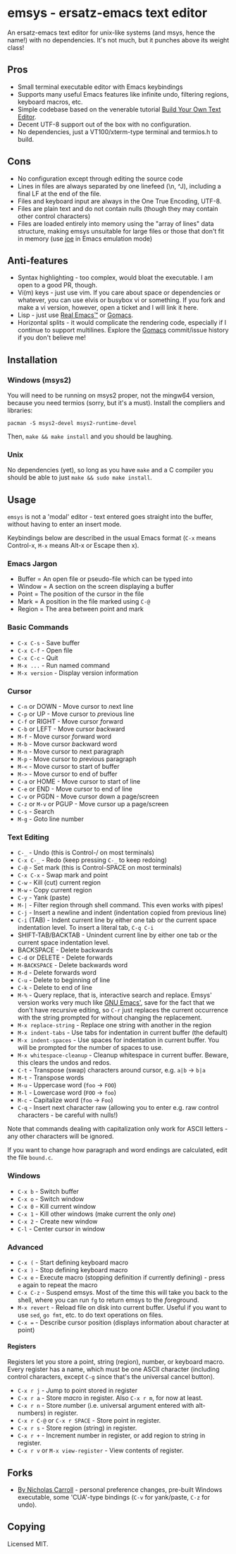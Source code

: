 # emsys - ersatz-emacs text editor

An ersatz-emacs text editor for unix-like systems (and msys, hence the name!)
with no dependencies. It's not much, but it punches above its weight class!

## Pros

* Small terminal executable editor with Emacs keybindings
* Supports many useful Emacs features like infinite undo, filtering regions,
  keyboard macros, etc.
* Simple codebase based on the venerable tutorial [Build Your Own Text
  Editor][tutorial].
* Decent UTF-8 support out of the box with no configuration.
* No dependencies, just a VT100/xterm-type terminal and termios.h to build.

## Cons

* No configuration except through editing the source code
* Lines in files are always separated by one linefeed (\n, ^J), including a
  final LF at the end of the file.
* Files and keyboard input are always in the One True Encoding, UTF-8.
* Files are plain text and do not contain nulls (though they may contain other
  control characters)
* Files are loaded entirely into memory using the "array of lines" data
  structure, making emsys unsuitable for large files or those that don't fit in
  memory (use [joe](https://joe-editor.sourceforge.io/) in Emacs emulation mode)

## Anti-features

- Syntax highlighting - too complex, would bloat the executable. I am open to a
  good PR, though.
- Vi(m) keys - just use vim. If you care about space or dependencies or
  whatever, you can use elvis or busybox vi or something. If you fork and make a
  vi version, however, open a ticket and I will link it here.
- Lisp - just use [Real Emacs™](https://www.gnu.org/software/emacs/) or
  [Gomacs][gomacs].
- Horizontal splits - it would complicate the rendering code, especially if I
  continue to support multilines. Explore the [Gomacs][gomacs] commit/issue
  history if you don't believe me!

## Installation

### Windows (msys2)

You will need to be running on msys2 proper, not the mingw64 version, because
you need termios (sorry, but it's a must). Install the compliers and libraries:

    pacman -S msys2-devel msys2-runtime-devel
    
Then, `make && make install` and you should be laughing.

### Unix

No dependencies (yet), so long as you have `make` and a C compiler you should
be able to just `make && sudo make install`.

[gomacs]: https://github.com/japanoise/gomacs
[tutorial]: https://viewsourcecode.org/snaptoken/kilo/index.html

## Usage

`emsys` is not a 'modal' editor - text entered goes straight into the buffer,
without having to enter an insert mode.

Keybindings below are described in the usual Emacs format (`C-x` means
Control-x, `M-x` means Alt-x or Escape then x).

### Emacs Jargon

* Buffer = An open file or pseudo-file which can be typed into
* Window = A section on the screen displaying a buffer
* Point = The position of the cursor in the file
* Mark = A position in the file marked using `C-@`
* Region = The area between point and mark

### Basic Commands

* `C-x C-s` - Save buffer
* `C-x C-f` - Open file
* `C-x C-c` - Quit
* `M-x ...` - Run named command
* `M-x version` - Display version information

### Cursor

* `C-n` or DOWN - Move cursor to *n*ext line
* `C-p` or UP - Move cursor to *p*revious line
* `C-f` or RIGHT - Move cursor *f*orward
* `C-b` or LEFT - Move cursor *b*ackward
* `M-f` - Move cursor *f*orward word
* `M-b` - Move cursor *b*ackward word
* `M-n` - Move cursor to *n*ext paragraph
* `M-p` - Move cursor to *p*revious paragraph
* `M-<` - Move cursor to start of buffer
* `M->` - Move cursor to end of buffer
* `C-a` or HOME - Move cursor to start of line
* `C-e` or END - Move cursor to end of line
* `C-v` or PGDN - Move cursor down a page/screen
* `C-z` or `M-v` or PGUP - Move cursor up a page/screen
* `C-s` - *S*earch
* `M-g` - *G*oto line number

### Text Editing

* `C-_` - Undo (this is Control-/ on most terminals)
*  `C-x C-_` - Redo (keep pressing `C-_` to keep redoing)
* `C-@` - Set mark (this is Control-SPACE on most terminals)
* `C-x C-x` - Swap mark and point
* `C-w` - Kill (cut) current region
* `M-w` - Copy current region
* `C-y` - Yank (paste)
* `M-|` - Filter region through shell command. This even works with pipes!
* `C-j` - Insert a newline and indent (indentation copied from previous line)
* `C-i` (TAB) - Indent current line by either one tab or the current space
  indentation level. To insert a literal tab, `C-q C-i`
* SHIFT-TAB/BACKTAB - Unindent current line by either one tab or the current
  space indentation level.
* BACKSPACE - Delete backwards
* `C-d` or DELETE - Delete forwards
* `M-BACKSPACE` - Delete backwards word
* `M-d` - Delete forwards word
* `C-u` - Delete to beginning of line
* `C-k` - Delete to end of line
* `M-%` - Query replace, that is, interactive search and replace. Emsys' version
  works very much like [GNU Emacs'][queryreplace], save for the fact that we
  don't have recursive editing, so `C-r` just replaces the current occurrence
  with the string prompted for without changing the replacement.
* `M-x replace-string` - Replace one string with another in the region
* `M-x indent-tabs` - Use tabs for indentation in current buffer (the default)
* `M-x indent-spaces` - Use spaces for indentation in current buffer. You will
  be prompted for the number of spaces to use.
* `M-x whitespace-cleanup` - Cleanup whitespace in current buffer. Beware, this
  clears the undos and redos.
* `C-t` - Transpose (swap) characters around cursor, e.g. `a|b` -> `b|a`
* `M-t` - Transpose words
* `M-u` - Uppercase word (`foo` -> `FOO`)
* `M-l` - Lowercase word (`FOO` -> `foo`)
* `M-c` - Capitalize word (`foo` -> `Foo`)
* `C-q` - Insert next character raw (allowing you to enter e.g. raw control
  characters - be careful with nulls!)

Note that commands dealing with capitalization only work for ASCII letters - any
other characters will be ignored.

If you want to change how paragraph and word endings are calculated, edit the
file `bound.c`.

[queryreplace]: https://www.gnu.org/software/emacs/manual/html_node/emacs/Query-Replace.html

### Windows

* `C-x b` - Switch buffer
* `C-x o` - Switch window
* `C-x 0` - Kill current window
* `C-x 1` - Kill other windows (make current the only *one*)
* `C-x 2` - Create new window
* `C-l` - Center cursor in window

### Advanced

* `C-x (` - Start defining keyboard macro
* `C-x )` - Stop defining keyboard macro
* `C-x e` - Execute macro (stopping definition if currently defining) - press
  `e` again to repeat the macro
* `C-x C-z` - Suspend emsys. Most of the time this will take you back to the
  shell, where you can run `fg` to return emsys to the *f*ore*g*round.
* `M-x revert` - Reload file on disk into current buffer. Useful if you want to
  use `sed`, `go fmt`, etc. to do text operations on files.
* `C-x =` - Describe cursor position (displays information about character at
  point)
  
#### Registers

Registers let you store a point, string (region), number, or keyboard
macro. Every register has a name, which must be one ASCII character (including
control characters, except `C-g` since that's the universal cancel button).

* `C-x r j` - *J*ump to point stored in register
* `C-x r a` - Store m*a*cro in register. Also `C-x r m`, for now at least.
* `C-x r n` - Store *n*umber (i.e. universal argument entered with alt-numbers)
  in register.
* `C-x r C-@` or `C-x r SPACE` - Store point in register.
* `C-x r s` - Store region (*s*tring) in register.
* `C-x r +` - Increment number in register, or add region to string in register.
* `C-x r v` or `M-x view-register` - View contents of register.

## Forks

* [By Nicholas Carroll](https://github.com/nicholascarroll/emsys) - personal
  preference changes, pre-built Windows executable, some 'CUA'-type bindings
  (`C-v` for yank/paste, `C-z` for undo).

## Copying

Licensed MIT.
